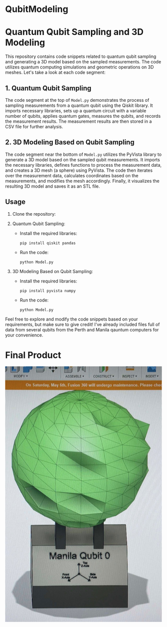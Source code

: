 # QubitModeling

# Quantum Qubit Sampling and 3D Modeling

This repository contains code snippets related to quantum qubit sampling and generating a 3D model based on the sampled measurements. The code utilizes quantum computing simulations and geometric operations on 3D meshes. Let's take a look at each code segment:

## 1. Quantum Qubit Sampling

The code segment at the top of `Model.py` demonstrates the process of sampling measurements from a quantum qubit using the Qiskit library. It imports necessary libraries, sets up a quantum circuit with a variable number of qubits, applies quantum gates, measures the qubits, and records the measurement results. The measurement results are then stored in a CSV file for further analysis.

## 2. 3D Modeling Based on Qubit Sampling

The code segment near the bottom of `Model.py` utilizes the PyVista library to generate a 3D model based on the sampled qubit measurements. It imports the necessary libraries, defines functions to process the measurement data, and creates a 3D mesh (a sphere) using PyVista. The code then iterates over the measurement data, calculates coordinates based on the measurements, and modifies the mesh accordingly. Finally, it visualizes the resulting 3D model and saves it as an STL file.

## Usage

1. Clone the repository:


2. Quantum Qubit Sampling:
   - Install the required libraries:
     ```
     pip install qiskit pandas
     ```
   - Run the code:
     ```
     python Model.py
     ```

3. 3D Modeling Based on Qubit Sampling:
   - Install the required libraries:
     ```
     pip install pyvista numpy
     ```
   - Run the code:
     ```
     python Model.py
     ```

Feel free to explore and modify the code snippets based on your requirements, but make sure to give credit!
I've already included files full of data from several qubits from the Perth and Manila qauntum computers for your convenience.

# Final Product
![image description](Image/FinalDesign.jpg)
